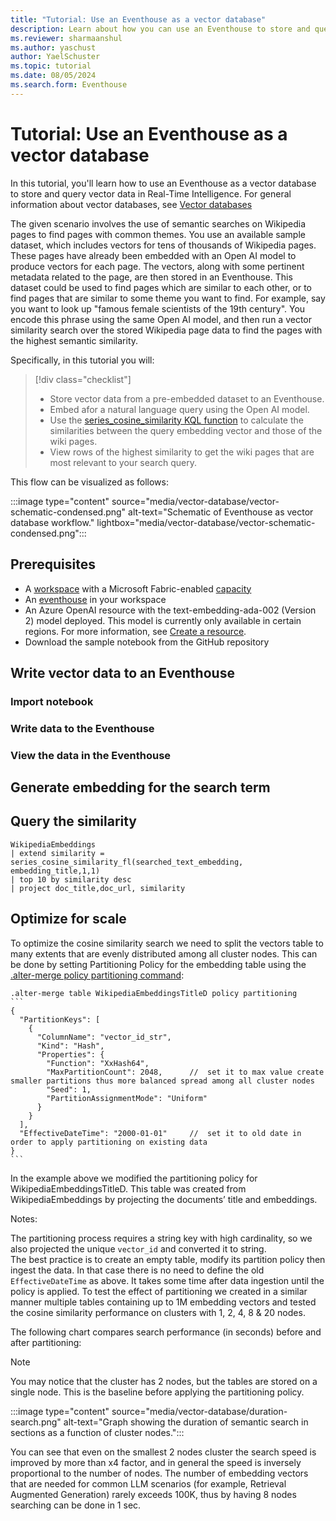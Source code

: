 ```yaml
---
title: "Tutorial: Use an Eventhouse as a vector database"
description: Learn about how you can use an Eventhouse to store and query vector data in Real-Time Intelligence.
ms.reviewer: sharmaanshul
ms.author: yaschust
author: YaelSchuster
ms.topic: tutorial
ms.date: 08/05/2024
ms.search.form: Eventhouse
---
```

# Tutorial: Use an Eventhouse as a vector database

In this tutorial, you'll learn how to use an Eventhouse as a vector database to store and query vector data in Real-Time Intelligence. For general information about vector databases, see [Vector databases](vector-database.md)

The given scenario involves the use of semantic searches on Wikipedia pages to find pages with common themes. You use an available sample dataset, which includes vectors for tens of thousands of Wikipedia pages. These pages have already been embedded with an Open AI model to produce vectors for each page. The vectors, along with some pertinent metadata related to the page, are then stored in an Eventhouse. This dataset could be used to find pages which are similar to each other, or to find pages that are similar to some theme you want to find. For example, say you want to look up "famous female scientists of the 19th century". You encode this phrase using the same Open AI model, and then run a vector similarity search over the stored Wikipedia page data to find the pages with the highest semantic similarity.

Specifically, in this tutorial you will:

> [!div class="checklist"]
>
> * Store vector data from a pre-embedded dataset to an Eventhouse.
> * Embed afor a natural language query using the Open AI model.
> * Use the [series_cosine_similarity KQL function](/azure/data-explorer/kusto/query/series-cosine-similarity-function) to calculate the similarities between the query embedding vector and those of the wiki pages.
> * View rows of the highest similarity to get the wiki pages that are most relevant to your search query.

This flow can be visualized as follows:

:::image type="content" source="media/vector-database/vector-schematic-condensed.png" alt-text="Schematic of Eventhouse as vector database workflow."  lightbox="media/vector-database/vector-schematic-condensed.png":::

## Prerequisites

* A [workspace](../get-started/create-workspaces.md) with a Microsoft Fabric-enabled [capacity](../enterprise/licenses.md#capacity)
* An [eventhouse](create-eventhouse.md) in your workspace
* An Azure OpenAI resource with the text-embedding-ada-002 (Version 2) model deployed. This model is currently only available in certain regions. For more information, see [Create a resource](/azure/ai-services/openai/how-to/create-resource).
* Download the sample notebook from the GitHub repository

## Write vector data to an Eventhouse

### Import notebook

### Write data to the Eventhouse

### View the data in the Eventhouse

## Generate embedding for the search term

## Query the similarity

```kusto
WikipediaEmbeddings
| extend similarity = series_cosine_similarity_fl(searched_text_embedding, embedding_title,1,1)
| top 10 by similarity desc 
| project doc_title,doc_url, similarity
```

## Optimize for scale

To optimize the cosine similarity search we need to split the vectors table to many extents that are evenly distributed among all cluster nodes. This can be done by setting Partitioning Policy for the embedding table using the [.alter-merge policy partitioning command](/azure/data-explorer/kusto/management/alter-merge-table-partitioning-policy-command): 

~~~kusto
.alter-merge table WikipediaEmbeddingsTitleD policy partitioning  
``` 
{ 
  "PartitionKeys": [ 
    { 
      "ColumnName": "vector_id_str", 
      "Kind": "Hash", 
      "Properties": { 
        "Function": "XxHash64", 
        "MaxPartitionCount": 2048,      //  set it to max value create smaller partitions thus more balanced spread among all cluster nodes 
        "Seed": 1, 
        "PartitionAssignmentMode": "Uniform" 
      } 
    } 
  ], 
  "EffectiveDateTime": "2000-01-01"     //  set it to old date in order to apply partitioning on existing data 
} 
``` 
~~~

In the example above we modified the partitioning policy for WikipediaEmbeddingsTitleD. This table was created from WikipediaEmbeddings by projecting the documents’ title and embeddings.

 

Notes: 

The partitioning process requires a string key with high cardinality, so we also projected the unique `vector_id` and converted it to string.  
The best practice is to create an empty table, modify its partition policy then ingest the data. In that case there is no need to define the old `EffectiveDateTime` as above. 
It takes some time after data ingestion until the policy is applied. 
To test the effect of partitioning we created in a similar manner multiple tables containing up to 1M embedding vectors and tested the cosine similarity performance on clusters with 1, 2, 4, 8 & 20 nodes.

The following chart compares search performance (in seconds) before and after partitioning:

> [!NOTE]
> You may notice that the cluster has 2 nodes, but the tables are stored on a single node. This is the baseline before applying the partitioning policy.

:::image type="content" source="media/vector-database/duration-search.png" alt-text="Graph showing the duration of semantic search in sections as a function of cluster nodes.":::

You can see that even on the smallest 2 nodes cluster the search speed is improved by more than x4 factor, and in general the speed is inversely proportional to the number of nodes. The number of embedding vectors that are needed for common LLM scenarios (for example, Retrieval Augmented Generation) rarely exceeds 100K, thus by having 8 nodes searching can be done in 1 sec.

 